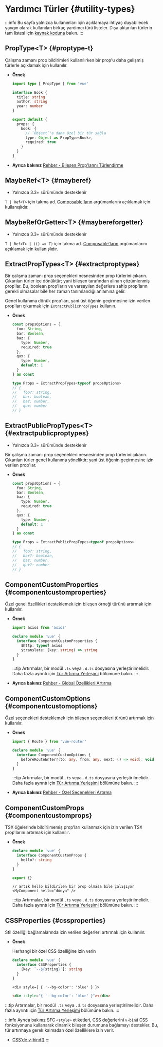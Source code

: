 # Yardımcı Türler {#utility-types}

:::info
Bu sayfa yalnızca kullanımları için açıklamaya ihtiyaç duyabilecek yaygın olarak kullanılan birkaç yardımcı türü listeler. Dışa aktarılan türlerin tam listesi için [kaynak koduna](https://github.com/vuejs/core/blob/main/packages/runtime-core/src/index.ts#L131) bakın.
:::

## PropType\<T> {#proptype-t}

Çalışma zamanı prop bildirimleri kullanılırken bir prop'u daha gelişmiş türlerle açıklamak için kullanılır.

- **Örnek**

  ```ts
  import type { PropType } from 'vue'

  interface Book {
    title: string
    author: string
    year: number
  }

  export default {
    props: {
      book: {
        // `Object`'e daha özel bir tür sağla
        type: Object as PropType<Book>,
        required: true
      }
    }
  }
  ```

- **Ayrıca bakınız** [Rehber - Bileşen Prop'larını Türlendirme](/guide/typescript/options-api#typing-component-props)

## MaybeRef\<T> {#mayberef}

- Yalnızca 3.3+ sürümünde desteklenir

`T | Ref<T>` için takma ad. [Composable'ların](/guide/reusability/composables.html) argümanlarını açıklamak için kullanışlıdır.

## MaybeRefOrGetter\<T> {#maybereforgetter}

- Yalnızca 3.3+ sürümünde desteklenir

`T | Ref<T> | (() => T)` için takma ad. [Composable'ların](/guide/reusability/composables.html) argümanlarını açıklamak için kullanışlıdır.

## ExtractPropTypes\<T> {#extractproptypes}

Bir çalışma zamanı prop seçenekleri nesnesinden prop türlerini çıkarın. Çıkarılan türler içe dönüktür; yani bileşen tarafından alınan çözümlenmiş prop'lar. Bu, boolean prop'ların ve varsayılan değerlere sahip prop'ların gerekli olmasalar bile her zaman tanımlandığı anlamına gelir.

Genel kullanıma dönük prop'ları, yani üst öğenin geçirmesine izin verilen prop'ları çıkarmak için [`ExtractPublicPropTypes`](#extractpublicproptypes) kullanın.

- **Örnek**

  ```ts
  const propsOptions = {
    foo: String,
    bar: Boolean,
    baz: {
      type: Number,
      required: true
    },
    qux: {
      type: Number,
      default: 1
    }
  } as const

  type Props = ExtractPropTypes<typeof propsOptions>
  // {
  //   foo?: string,
  //   bar: boolean,
  //   baz: number,
  //   qux: number
  // }
  ```

## ExtractPublicPropTypes\<T> {#extractpublicproptypes}

- Yalnızca 3.3+ sürümünde desteklenir

Bir çalışma zamanı prop seçenekleri nesnesinden prop türlerini çıkarın. Çıkarılan türler genel kullanıma yöneliktir; yani üst öğenin geçirmesine izin verilen prop'lar.

- **Örnek**

  ```ts
  const propsOptions = {
    foo: String,
    bar: Boolean,
    baz: {
      type: Number,
      required: true
    },
    qux: {
      type: Number,
      default: 1
    }
  } as const

  type Props = ExtractPublicPropTypes<typeof propsOptions>
  // {
  //   foo?: string,
  //   bar?: boolean,
  //   baz: number,
  //   qux?: number
  // }
  ```

## ComponentCustomProperties {#componentcustomproperties}

Özel genel özellikleri desteklemek için bileşen örneği türünü artırmak için kullanılır.

- **Örnek**

  ```ts
  import axios from 'axios'

  declare module 'vue' {
    interface ComponentCustomProperties {
      $http: typeof axios
      $translate: (key: string) => string
    }
  }
  ```

  :::tip
  Artırmalar, bir modül `.ts` veya `.d.ts` dosyasına yerleştirilmelidir. Daha fazla ayrıntı için [Tür Artırma Yerleşimi](/guide/typescript/options-api#augmenting-global-properties) bölümüne bakın.
  :::

- **Ayrıca bakınız** [Rehber - Global Özellikleri Artırma](/guide/typescript/options-api#augmenting-global-properties)

## ComponentCustomOptions {#componentcustomoptions}

Özel seçenekleri desteklemek için bileşen seçenekleri türünü artırmak için kullanılır.

- **Örnek**

  ```ts
  import { Route } from 'vue-router'

  declare module 'vue' {
    interface ComponentCustomOptions {
      beforeRouteEnter?(to: any, from: any, next: () => void): void
    }
  }
  ```

  :::tip
  Artırmalar, bir modül `.ts` veya `.d.ts` dosyasına yerleştirilmelidir. Daha fazla ayrıntı için [Tür Artırma Yerleşimi](/guide/typescript/options-api#augmenting-global-properties) bölümüne bakın.
  :::

- **Ayrıca bakınız** [Rehber - Özel Seçenekleri Artırma](/guide/typescript/options-api#augmenting-custom-options)

## ComponentCustomProps {#componentcustomprops}

TSX öğelerinde bildirilmemiş prop'ları kullanmak için izin verilen TSX prop'larını artırmak için kullanılır.

- **Örnek**

  ```ts
  declare module 'vue' {
    interface ComponentCustomProps {
      hello?: string
    }
  }

  export {}
  ```

  ```tsx
  // artık hello bildirilen bir prop olmasa bile çalışıyor
  <MyComponent hello="dünya" />
  ```

  :::tip
  Artırmalar, bir modül `.ts` veya `.d.ts` dosyasına yerleştirilmelidir. Daha fazla ayrıntı için [Tür Artırma Yerleşimi](/guide/typescript/options-api#augmenting-global-properties) bölümüne bakın.
  :::

## CSSProperties {#cssproperties}

Stil özelliği bağlamalarında izin verilen değerleri artırmak için kullanılır.

- **Örnek**

  Herhangi bir özel CSS özelliğine izin verin

  ```ts
  declare module 'vue' {
    interface CSSProperties {
      [key: `--${string}`]: string
    }
  }
  ```

  ```tsx
  <div style={ { '--bg-color': 'blue' } }>
  ```

  ```html
  <div :style="{ '--bg-color': 'blue' }"></div>
  ```

:::tip
Artırmalar, bir modül `.ts` veya `.d.ts` dosyasına yerleştirilmelidir. Daha fazla ayrıntı için [Tür Artırma Yerleşimi](/guide/typescript/options-api#augmenting-global-properties) bölümüne bakın.
:::

:::info Ayrıca bakınız
SFC `<style>` etiketleri, CSS değerlerini `v-bind` CSS fonksiyonunu kullanarak dinamik bileşen durumuna bağlamayı destekler. Bu, tür artırmaya gerek kalmadan özel özelliklere izin verir.

- [CSS'de v-bind()](/api/sfc-css-features#v-bind-in-css)
  :::
